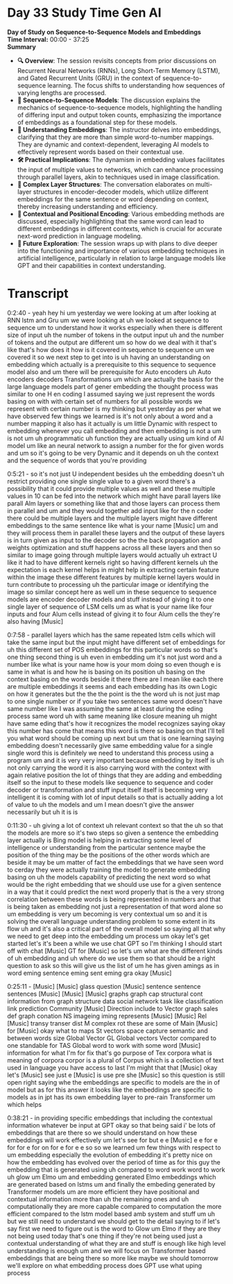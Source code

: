 # Day 33 Study Time Gen AI

**Day of Study on Sequence-to-Sequence Models and Embeddings**  
**Time Interval:** 00:00 - 37:25  
**Summary**  
- **🔍 Overview**: The session revisits concepts from prior discussions on Recurrent Neural Networks (RNNs), Long Short-Term Memory (LSTM), and Gated Recurrent Units (GRU) in the context of sequence-to-sequence learning. The focus shifts to understanding how sequences of varying lengths are processed.
- **📐 Sequence-to-Sequence Models**: The discussion explains the mechanics of sequence-to-sequence models, highlighting the handling of differing input and output token counts, emphasizing the importance of embeddings as a foundational step for these models.
- **🧠 Understanding Embeddings**: The instructor delves into embeddings, clarifying that they are more than simple word-to-number mappings. They are dynamic and context-dependent, leveraging AI models to effectively represent words based on their contextual use.
- **🛠 Practical Implications**: The dynamism in embedding values facilitates the input of multiple values to networks, which can enhance processing through parallel layers, akin to techniques used in image classification.
- **🎯 Complex Layer Structures**: The conversation elaborates on multi-layer structures in encoder-decoder models, which utilize different embeddings for the same sentence or word depending on context, thereby increasing understanding and efficiency.
- **🧮 Contextual and Positional Encoding**: Various embedding methods are discussed, especially highlighting that the same word can lead to different embeddings in different contexts, which is crucial for accurate next-word prediction in language modeling.
- **🚀 Future Exploration**: The session wraps up with plans to dive deeper into the functioning and importance of various embedding techniques in artificial intelligence, particularly in relation to large language models like GPT and their capabilities in context understanding.

# Transcript 


0:2:40 -  yeah hey hi um yesterday we were looking at um after looking at RNN lstm and Gru um we were looking at uh we looked at sequence to sequence um to understand how it works especially when there is different size of input uh the number of tokens in the output input uh and the number of tokens and the output are different um so how do we deal with it that's like that's how does it how is it covered in sequence to sequence um we covered it so we next step to get into is uh having an understanding on embedding which actually is a prerequisite to this sequence to sequence model also and um there will be prerequisite for Auto encoders uh Auto encoders decoders Transformations um which are actually the basis for the large language models part of gener embedding the thought process was similar to one H en coding I assumed saying we just represent the words basing on with with certain set of numbers for all possible words we represent with certain number is my thinking but yesterday as per what we have observed few things we learned is it's not only about a word and a number mapping it also has it actually is um little Dynamic with respect to embedding whenever you call embedding and then embedding is not a um is not um uh programmatic uh function they are actually using um kind of AI model um like an neural network to assign a number for the for given words and um so it's going to be very Dynamic and it depends on uh the context and the sequence of words that you're providing

0:5:21 -  so it's not just U independent besides uh the embedding doesn't uh restrict providing one single single value to a given word there's a possibility that it could provide multiple values as well and these multiple values in 10 can be fed into the network which might have parall layers like parall Alm layers or something like that and those layers can process them in parallel and um and they would together add input like for the n coder there could be multiple layers and the multiple layers might have different embeddings to the same sentence like what is your name [Music] um and they will process them in parallel these layers and the output of these layers is in turn given as input to the decoder so the the back propagation and weights optimization and stuff happens across all these layers and then so similar to image going through multiple layers would actually uh extract U like it had to have different kernels right so having different kernels uh the expectation is each kernel helps in might help in extracting certain feature within the image these different features by multiple kernel layers would in turn contribute to processing uh the particular image or identifying the image so similar concept here as well um in these sequence to sequence models are encoder decoder models and stuff instead of giving it to one single layer of sequence of LSM cells um as what is your name like four inputs and four Alum cells instead of giving it to four Alum cells the they're also having [Music]

0:7:58 -  parallel layers which has the same repeated lstm cells which will take the same input but the input might have different set of embeddings for uh this different set of POS embeddings for this particular words so that's one thing second thing is uh even in embedding um it's not just word and a number like what is your name how is your mom doing so even though e is same in what is and how he is basing on its position uh basing on the context basing on the words beside it there there are I mean like each there are multiple embeddings it seems and each embedding has its own Logic on how it generates but the the the point is the the word uh is not just map to one single number or if you take two sentences same word doesn't have same number like I was assuming the same at least during the eding process same word uh with same meaning like closure meaning uh might have same eding that's how it recognizes the model recognizes saying okay this number has come that means this word is there so basing on that I'll tell you what word should be coming up next but um that is one learning saying embedding doesn't necessarily give same embedding value for a single single word this is definitely we need to understand this process using a program um and it is very very important because embedding by itself is uh not only carrying the word it is also carrying word with the context with again relative position the lot of things that they are adding and embedding itself so the input to these models like sequence to sequence and coder decoder or transformation and stuff input itself itself is becoming very intelligent it is coming with lot of input details so that is actually adding a lot of value to uh the models and um I mean doesn't give the answer necessarily but uh it is is

0:11:30 -  uh giving a lot of context uh relevant context so that the uh so that the models are more so it's two steps so given a sentence the embedding layer actually is Bing model is helping in extracting some level of intelligence or understanding from the particular sentence maybe the position of the thing may be the positions of the other words which are beside it may be um matter of fact the embeddings that we have seen word to cerday they were actually training the model to generate embedding basing on uh the models capability of predicting the next word so what would be the right embedding that we should use use for a given sentence in a way that it could predict the next word properly that is the a very strong correlation between these words is being represented in numbers and that is being taken as embedding not just a representation of that word alone so um embedding is very um becoming is very contextual um so and it is solving the overall language understanding problem to some extent in its flow uh and it's also a critical part of the overall model so saying all that why we need to get deep into the embedding um process um okay let's get started let's it's been a while we use chat GPT so I'm thinking I should start off with chat [Music] GT for [Music] so let's um what are the different kinds of uh embedding and uh where do we use them so that should be a right question to ask so this will give us the list of um he has given amings as in word eming sentence eming sent eming gra okay [Music]

0:25:11 -  [Music] [Music] glass question [Music] sentence sentence sentences [Music] [Music] [Music] graphs graph cap structural cont information from graph structure data social network task like classification link prediction Community [Music] Direction include to Vector graph sales def graph conation NS imageing iming represents [Music] [Music] Rel [Music] transy transer dist M complex rot these are some of Main [Music] for [Music] okay what to maps St vectors space capture semantic and between words size Global Vector GL Global vectors Vector compared to one standable for TAS Global word to work with some word [Music] information for what I'm for fix that's go purpose of Tex corpora what is meaning of corpora corpor is a plural of Corpus which is a collection of text used in language you have access to last I'm might that that [Music] okay let's [Music] see just e [Music] is use pre she [Music] so this question is still open right saying whe the embeddings are specific to models are the in of model but as for this answer it looks like the embeddings are specific to models as in jpt has its own embedding layer to pre-rain Transformer um which helps

0:38:21 -  in providing specific embeddings that including the contextual information whatever be input at GPT okay so that being said i' be lots of embeddings that are there so we should understand on how these embeddings will work effectively um let's see for but e e [Music] e e for e for for e for on for e for e e so so we learned um few things with respect to um embedding especially the evolution of embedding it's pretty nice on how the embedding has evolved over the period of time as for this guy the embedding that is generated using uh compared to word work word to work uh glow um Elmo um and embedding generated Elmo embeddings which are generated based on lstms um and finally the embeding generated by Transformer models um are more efficient they have positional and contextual information more than uh the remaining ones and uh computationally they are more capable compared to computation the more efficient compared to the lstm model based amb system and stuff um uh but we still need to understand we should get to the detail saying to if let's say first we need to figure out is the word to Glow um Elmo if they are they not being used today that's one thing if they're not being used just a contextual understanding of what they are and stuff is enough like high level understanding is enough um and we will focus on Transformer based embeddings that are being there so more like maybe we should tomorrow we'll explore on what embedding process does GPT use what uping process